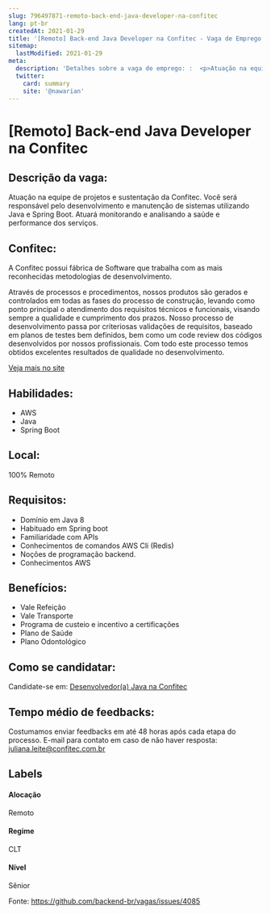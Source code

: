 ```yaml
---
slug: 796497871-remoto-back-end-java-developer-na-confitec
lang: pt-br
createdAt: 2021-01-29
title: '[Remoto] Back-end Java Developer na Confitec - Vaga de Emprego'
sitemap:
  lastModified: 2021-01-29
meta:
  description: 'Detalhes sobre a vaga de emprego: :  <p>Atuação na equipe de projetos e sustentação da Confitec. Você será responsável pelo desenvolvimento e manutenção de sistemas utilizando Java e Spring Boot. Atuará monitorando e analisando a saúde e performance dos serviços.</p>'
  twitter:
    card: summary
    site: '@nawarian'
---
```


# [Remoto] Back-end Java Developer na Confitec

## Descrição da vaga: 
 <p>Atuação na equipe de projetos e sustentação da Confitec. Você será responsável pelo desenvolvimento e manutenção de sistemas utilizando Java e Spring Boot. Atuará monitorando e analisando a saúde e performance dos serviços.</p>

## Confitec: 
 <p>A Confitec possui fábrica de Software que trabalha com as mais reconhecidas metodologias de desenvolvimento.</p>
<p>Através de processos e procedimentos, nossos produtos são gerados e controlados em todas as fases do processo de construção, levando como ponto principal o atendimento dos requisitos técnicos e funcionais, visando sempre a qualidade e cumprimento dos prazos. Nosso processo de desenvolvimento passa por criteriosas validações de requisitos, baseado em planos de testes bem definidos, bem como um code review dos códigos desenvolvidos por nossos profissionais. Com todo este processo temos obtidos excelentes resultados de qualidade no desenvolvimento.</p><a href='https://coodesh.com/empresas/confitec'>Veja mais no site</a>

 ## Habilidades: 
 - AWS 
- Java 
- Spring Boot
## Local: 
 100% Remoto
## Requisitos: 
 - Domínio em Java 8 
- Habituado em Spring boot 
- Familiaridade com APIs 
- Conhecimentos de comandos AWS Cli (Redis) 
- Noções de programação backend. 
- Conhecimentos  AWS

## Benefícios: 
 - Vale Refeição 
- Vale Transporte 
- Programa de custeio e incentivo a certificações 
- Plano de Saúde 
- Plano Odontológico
## Como se candidatar:
Candidate-se em: [Desenvolvedor(a) Java  na Confitec](https://coodesh.com/vagas/desenvolvedor-a-java-142744?origin=github&modal=open)
## Tempo médio de feedbacks:
 Costumamos enviar feedbacks em até 48 horas após cada etapa do processo. E-mail para contato em caso de não haver resposta: [juliana.leite@confitec.com.br](mailto:juliana.leite@confitec.com.br)
## Labels
#### Alocação
Remoto
#### Regime
CLT
#### Nível
Sênior

Fonte: https://github.com/backend-br/vagas/issues/4085
